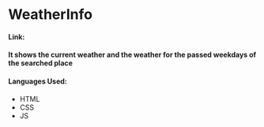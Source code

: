# WeatherInfo
#### Link:
#### It shows the current weather and the weather for the passed weekdays of the searched place

#### Languages Used:
* HTML
* CSS
* JS